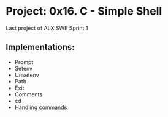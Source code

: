# Project: 0x16. C - Simple Shell
Last project of ALX SWE Sprint 1

Implementations:
----------------
* Prompt
* Setenv
* Unsetenv
* Path
* Exit
* Comments
* cd
* Handling commands
